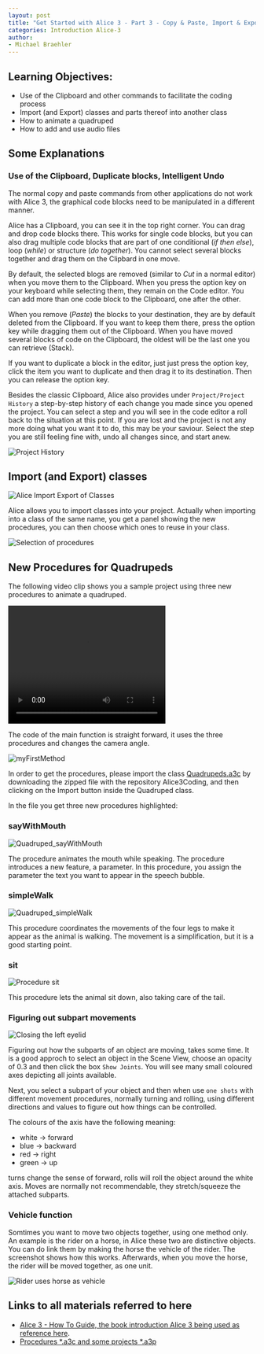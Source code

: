 ```yaml
---
layout: post
title: "Get Started with Alice 3 - Part 3 - Copy & Paste, Import & Export Procedures, More Animation, Vehicles"
categories: Introduction Alice-3
author:
- Michael Braehler
---
```


## Learning Objectives:
- Use of the Clipboard and other commands to facilitate the coding process
- Import (and Export) classes and parts thereof into another class
- How to animate a quadruped
- How to add and use audio files

## Some Explanations

### Use of the Clipboard, Duplicate blocks, Intelligent Undo

The normal copy and paste commands from other applications do not work with Alice 3, the graphical code blocks need 
to be manipulated in a different manner.

Alice has a Clipboard, you can see it in the top right corner. You can drag and drop code blocks there. This works
for single code blocks, but you can also drag multiple code blocks that are part of one conditional (*if then else*), loop (*while*)
or structure (*do together*). You cannot select several blocks together and drag them on the Clipbard in one move.

By default, the selected blogs are removed (similar to *Cut* in a normal editor) when you move them to the Clipboard.
When you press the option key on your keyboard while selecting them, they remain on the Code editor. 
You can add more than one code block to the Clipboard, one after the other.

When you remove (*Paste*) the blocks to your destination, they are by default deleted from the Clipboard. If you want to keep
them there, press the option key while dragging them out of the Clipboard. When you have moved several blocks of code on the
Clipboard, the oldest will be the last one you can retrieve (Stack).

If you want to duplicate a block in the editor, just just press the option key, click the item you want to duplicate and
then drag it to its destination. Then you can release the option key.

Besides the classic Clipboard, Alice also provides under ```Project/Project History``` a step-by-step history of each change you made since you opened the project. You can select a step and you will see in the code editor a roll back to the situation at this point. If you are lost and the project is not any more doing what you want it to do, this may be your saviour. Select the step you are still feeling fine with, undo all changes since, and start anew.

![Project History](/assets/2024-05-07_12-09-03.png)


## Import (and Export) classes
![Alice Import Export of Classes](/assets/230214AliceImportExport1.png)

Alice allows you to import classes into your project. Actually when importing into a class of the same name, you get a panel 
showing the new procedures, you can then choose which ones to reuse in your class.

![Selection of procedures](/assets/230214ClassImport.png)


## New Procedures for Quadrupeds

The following video clip shows you a sample project using three new procedures to animate a quadruped.

<video width="320" height="240" controls>
  <source src="/assets/230214talkingWalkingFox.mp4" type="video/mp4">
Your browser does not support the video tag.
</video>

The code of the main function is straight forward, it uses the three procedures and changes the camera angle.

![myFirstMethod](/assets/230214_Quadruped_myFirstMethod.png)

In order to get the procedures, please import the class [Quadrupeds.a3c](https://github.com/mibrs/Alice3Coding) by downloading the 
zipped file with the repository Alice3Coding, and then clicking on the Import button inside the Quadruped class.

In the file you get three new procedures highlighted:

### sayWithMouth

![Quadruped_sayWithMouth](/assets/230214_Quadruped_sayWithMouth.png)

The procedure animates the mouth while speaking. The procedure introduces a new feature, a parameter. In this procedure, you assign the parameter the text you want to appear in the speech bubble.

### simpleWalk

![Quadruped_simpleWalk](/assets/230214_Quadruped_simpleWalk.png)

This procedure coordinates the movements of the four legs to make it appear as the animal is walking. The movement is a simplification, but
it is a good starting point.

### sit

![Procedure sit](/assets/230214_Quadruped_sit.png)

This procedure lets the animal sit down, also taking care of the tail.


### Figuring out subpart movements

![Closing the left eyelid](/assets/2024-05-07_14-30-37.png)

Figuring out how the subparts of an object are moving, takes some time. It is a good approch to select an object in the Scene View, choose an opacity of 0.3 and then click the box ```Show Joints```. You will see many small coloured axes depicting all joints available. 

Next, you select a subpart of your object and then when use ```one shots``` with different movement procedures, normally turning and rolling, using different directions and values to figure out how things can be controlled.

The colours of the axis have the following meaning:

- white -> forward
- blue -> backward
- red -> right
- green -> up

turns change the sense of forward, rolls will roll the object around the white axis. Moves are normally not recommendable, they stretch/squeeze the attached subparts.


### Vehicle function

Somtimes you want to move two objects together, using one method only. An example is the rider on a horse, in Alice these two are distinctive objects. You can do link them by making the horse the vehicle of the rider. The screenshot shows how this works. Afterwards, when you move the horse, the rider will be moved together, as one unit.

![Rider uses horse as vehicle](/assets/2024-05-07_12-21-22.png)


## Links to all materials referred to here

- [Alice 3 - How To Guide, the book introduction Alice 3 being used as reference here](http://www.alice.org/wp-content/uploads/2017/05/Alice-3-HowToGuide-Complete.pdf).
- [Procedures *.a3c and some projects *.a3p](https://github.com/mibrs/Alice3Coding)


